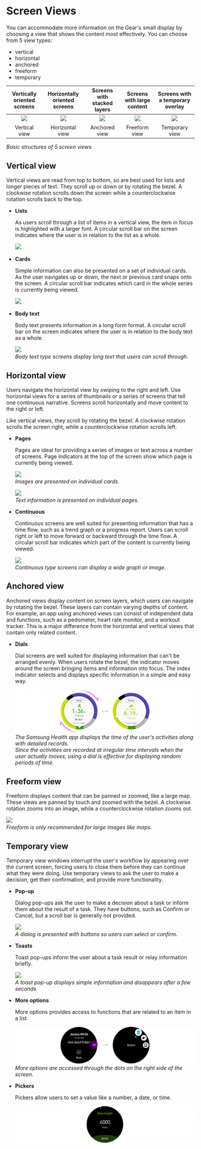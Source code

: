 # Screen Views

You can accommodate more information on the Gear's small display by choosing a view that shows the content most effectively. You can choose from 5 view types:

-   vertical
-   horizontal
-   anchored
-   freeform
-   temporary

| Vertically oriented screens | Horizontally oriented screens | Screens with stacked layers | Screens with large content | Screens with a temporary overlay |
|:--:|:--:|:--:|:--:|:--:|
| ![](media/navigation_6.2.0-850x147_1.png) |![](media/navigation_6.2.0-850x147_2.png) | ![](media/navigation_6.2.0-850x147_3.png) |![](media/navigation_6.2.0-850x147_4.png) |![](media/navigation_6.2.0-850x147_5.png) |
| Vertical view | Horizontal view | Anchored view | Freeform view | Temporary view |  

*Basic structures of 5 screen views*

## Vertical view

Vertical views are read from top to bottom, so are best used for lists and longer pieces of text. They scroll up or down or by rotating the bezel. A clockwise rotation scrolls down the screen while a counterclockwise rotation scrolls back to the top.

-   **Lists**

    As users scroll through a list of items in a vertical view, the item in focus is highlighted with a larger font. A circular scroll bar on the screen indicates where the user is in relation to the list as a whole.

    ![](media/navigation_6.2.1_1-850x345.png)  
-   **Cards**

    Simple information can also be presented on a set of individual cards. As the user navigates up or down, the next or previous card snaps onto the screen. A circular scroll bar indicates which card in the whole series is currently being viewed.

    ![](media/navigation_6.2.1_2-850x406.png)  
-   **Body text**

    Body text presents information in a long form format. A circular scroll bar on the screen indicates where the user is in relation to the body text as a whole.

    ![](media/navigation_6.2.1_3-850x337.png)  
*Body text type screens display long text that users can scroll through.*

## Horizontal view

Users navigate the horizontal view by swiping to the right and left. Use horizontal views for a series of thumbnails or a series of screens that tell one continuous narrative. Screens scroll horizontally and move content to the right or left.

Like vertical views, they scroll by rotating the bezel. A clockwise rotation scrolls the screen right, while a counterclockwise rotation scrolls left.

-   **Pages**

    Pages are ideal for providing a series of images or text across a number of screens. Page indicators at the top of the screen show which page is currently being viewed.

    ![](media/navigation_6.2.2_1-850x174.png)  
    *Images are presented on individual cards.*  

    ![](media/navigation_6.2.2_2-850x174.png)  
    *Text information is presented on individual pages.*

-   **Continuous**

    Continuous screens are well suited for presenting information that has a time flow, such as a trend graph or a progress report. Users can scroll right or left to move forward or backward through the time flow. A circular scroll bar indicates which part of the content is currently being viewed.

    ![](media/navigation_6.2.2_3-850x174.png)  
    *Continuous type screens can display a wide graph or image.*

<a name="anchored"></a>
## Anchored view

Anchored views display content on screen layers, which users can navigate by rotating the bezel. These layers can contain varying depths of content. For example, an app using anchored views can consist of independent data and functions, such as a pedometer, heart rate monitor, and a workout tracker. This is a major difference from the horizontal and vertical views that contain only related content.

-   **Dials**

    Dial screens are well suited for displaying information that can't be arranged evenly. When users rotate the bezel, the indicator moves around the screen bringing items and information into focus. The index indicator selects and displays specific information in a simple and easy way.

    ![](media/6.2.3_2-800x194.png)  
    *The Samsung Health app displays the time of the user's activities along with detailed records.  
    Since the activities are recorded at irregular time intervals when the user actually moves, using a dial is effective for displaying random periods of time.*

## Freeform view

Freeform displays content that can be panned or zoomed, like a large map. These views are panned by touch and zoomed with the bezel. A clockwise rotation zooms into an image, while a counterclockwise rotation zooms out.


![](media/navigation_6.2.4-850x323.png)  
*Freeform is only recommended for large images like maps.*

<a name="temp_view"></a>
## Temporary view

Temporary view windows interrupt the user's workflow by appearing over the current screen, forcing users to close them before they can continue what they were doing. Use temporary views to ask the user to make a decision, get their confirmation, and provide more functionality.

-   **Pop-up**

    Dialog pop-ups ask the user to make a decision about a task or inform them about the result of a task. They have buttons, such as Confirm or Cancel, but a scroll bar is generally not provided.

    ![](media/navigation_6.2.5_1-850x174.png)  
    *A dialog is presented with buttons so users can select or confirm.*

-   **Toasts**

    Toast pop-ups inform the user about a task result or relay information briefly.

    ![](media/navigation_6.2.5_2-850x174.png)  
    *A toast pop-up displays simple information and disappears after a few seconds.*

-   **More options**

    More options provides access to functions that are related to an item in a list.

    ![](media/6.2.5_3-800x165.png)  
    *More options are accessed through the dots on the right side of the screen.*

-   **Pickers**

    Pickers allow users to set a value like a number, a date, or time.

    ![](media/6.2.5_4-800x165.png)  
